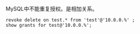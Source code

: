 MySQL中不能重复授权。是相加关系。

```
revoke delete on test.* from 'test'@'10.0.0.%' ;
show grants for test@'10.0.0.%';
```
